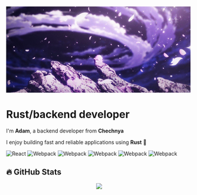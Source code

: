 ![Header](https://github.com/AdDoha0/AdDoha0/blob/main/assets/s.gif)


# Rust/backend developer 

I'm **Adam**, a backend developer from **Chechnya**

I enjoy building fast and reliable applications using **Rust** 🦀 


<p>

<img alt="React" src="https://img.shields.io/badge/-Rust-black?style=for-the-badge&logo=rust&logoColor=orange" />
<img alt="Webpack" src="https://img.shields.io/badge/-Python-black?style=for-the-badge&logo=python&logoColor=blue" />
<img alt="Webpack" src="https://img.shields.io/badge/-SQL-black?style=for-the-badge&logo=postgresql&logoColor=blue"/>
<img alt="Webpack" src="https://img.shields.io/badge/-Linux-black?style=for-the-badge&logo=ubuntu&logoColor=red"/>
<img alt="Webpack" src="https://img.shields.io/badge/-Django-black?style=for-the-badge&logo=django&logoColor=green"/>
<img alt="Webpack" src="https://img.shields.io/badge/-Git-black?style=for-the-badge&logo=git&logoColor=red"/>


<!-- <img alt="Docker" src="https://img.shields.io/badge/-Docker-46a2f1?style=flat-square&logo=docker&logoColor=white" /> -->

<p>


## 🔥 GitHub Stats
<p align="center">
  <img src="https://github-readme-stats.vercel.app/api/top-langs/?username=exampledev&layout=compact&theme=radical" />
</p>